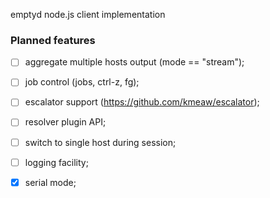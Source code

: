 emptyd node.js client implementation

### Planned features

 - [ ] aggregate multiple hosts output (mode == "stream");
 - [ ] job control (jobs, ctrl-z, fg);
 - [ ] escalator support (https://github.com/kmeaw/escalator);
 - [ ] resolver plugin API;
 - [ ] switch to single host during session;
 - [ ] logging facility;
 - [x] serial mode;

